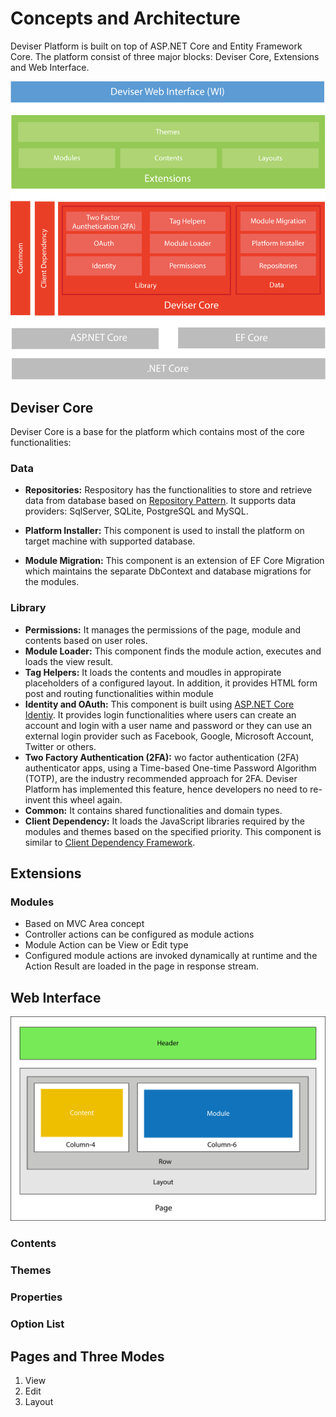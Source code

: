 # Concepts and Architecture
Deviser Platform is built on top of ASP.NET Core and Entity Framework Core. The platform consist of three major blocks: Deviser Core, Extensions and Web Interface. 

<img src="images/DeviserArchitecture.svg" style="width:600px">

## Deviser Core
Deviser Core is a base for the platform which contains most of the core functionalities: 
### Data
- **Repositories:** Respository has the functionalities to store and retrieve data from database based on 
<a href="https://martinfowler.com/eaaCatalog/repository.html" target="_blank">Repository Pattern</a>. It supports data providers: SqlServer, SQLite, PostgreSQL and MySQL. 

- **Platform Installer:** This component is used to install the platform on target machine with supported database.
- **Module Migration:** This component is an extension of EF Core Migration which maintains the separate DbContext and database migrations for the modules.

### Library
- **Permissions:** It manages the permissions of the page, module and contents based on user roles.
- **Module Loader:** This component finds the module action, executes and loads the view result. 
- **Tag Helpers:** It loads the contents and moudles in appropirate placeholders of a configured layout. In addition, it provides HTML form post and routing functionalities within module
- **Identity and OAuth:** This component is built using <a href="https://docs.microsoft.com/en-us/aspnet/core/security/authentication/identity?view=aspnetcore-2.1" target="_blank">ASP.NET Core Identiy</a>. It provides login functionalities where users can create an account and login with a user name and password or they can use an external login provider such as Facebook, Google, Microsoft Account, Twitter or others.
- **Two Factory Authentication (2FA):** wo factor authentication (2FA) authenticator apps, using a Time-based One-time Password Algorithm (TOTP), are the industry recommended approach for 2FA. Deviser Platform has implemented this feature, hence developers no need to re-invent this wheel again.
- **Common:** It contains shared functionalities and domain types.
- **Client Dependency:** It loads the JavaScript libraries required by the modules and themes based on the specified priority. This component is similar to <a href="https://github.com/Shazwazza/ClientDependency" target="_blank">Client Dependency Framework</a>.

## Extensions
### Modules
- Based on MVC Area concept
- Controller actions can be configured as module actions
- Module Action can be View or Edit type
- Configured module actions are invoked dynamically at runtime and the Action Result are loaded in the page in response stream.

## Web Interface


<img src="images/PageConcept.svg" style="width:600px">

### Contents
### Themes
### Properties
### Option List 

## Pages and Three Modes
1. View
2. Edit
3. Layout



    